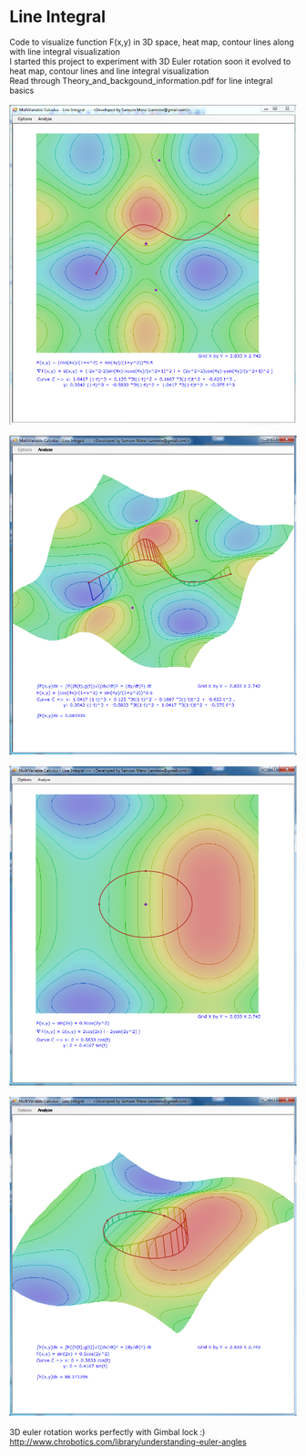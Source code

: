 # Line Integral
Code to visualize function F(x,y) in 3D space, heat map, contour lines along with line integral visualization <br/>
I started this project to experiment with 3D Euler rotation soon it evolved to heat map, contour lines and line integral visualization<br/>
Read through Theory_and_backgound_information.pdf for line integral basics <br> </br>
![](/Line_Integral/Images/MV_LineIntegral1.PNG)<br> </br>
![](/Line_Integral/Images/MV_LineIntegral2.PNG)<br> </br>
![](/Line_Integral/Images/MV_LineIntegral3.PNG)<br> </br>
![](/Line_Integral/Images/MV_LineIntegral4.PNG)<br> </br>
3D euler rotation works perfectly with Gimbal lock :)
http://www.chrobotics.com/library/understanding-euler-angles
